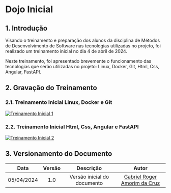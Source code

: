 # Dojo Inicial

## 1. Introdução

Visando o treinamento e preparação dos alunos da disciplina de Métodos de Desenvolvimento de Software nas tecnologias utilizadas no projeto, foi realizado um treinamento inicial no dia 4 de abril de 2024.

Neste treinamento, foi apresentado brevemente o funcionamento das tecnologias que serão utilizadas no projeto: Linux, Docker, Git, Html, Css, Angular, FastAPI.

## 2. Gravação do Treinamento

### 2.1. Treinamento Inicial Linux, Docker e Git

[![Treinamento Inicial 1](https://img.youtube.com/vi/soGV7i6mD1U/0.jpg)](https://www.youtube.com/watch?v=soGV7i6mD1U)

### 2.2. Treinamento Inicial Html, Css, Angular e FastAPI

[![Treinamento Inicial 2](https://img.youtube.com/vi/rWX1IPWtppw/0.jpg)](https://www.youtube.com/watch?v=rWX1IPWtppw)

## 3. Versionamento do Documento

| Data | Versão | Descrição | Autor |
| :-----: | :-------------: | :---------------: | :-: |
| 05/04/2024 | 1.0 | Versão inicial do documento | [Gabriel Roger Amorim da Cruz](https://github.com/GabrielRoger07) |